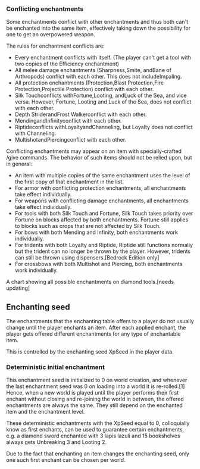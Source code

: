 ### Conflicting enchantments
Some enchantments conflict with other enchantments and thus both can't be enchanted into the same item, effectively taking down the possibility for one to get an overpowered weapon.

The rules for enchantment conflicts are:

- Every enchantment conflicts with itself. (The player can't get a tool with two copies of the Efficiency enchantment)
- All melee damage enchantments (Sharpness,Smite, andBane of Arthropods) conflict with each other. This does not includeImpaling.
- All protection enchantments (Protection,Blast Protection,Fire Protection,Projectile Protection) conflict with each other.
- Silk Touchconflicts withFortune,Looting, andLuck of the Sea, and vice versa. However, Fortune, Looting and Luck of the Sea, does not conflict with each other.
- Depth StriderandFrost Walkerconflict with each other.
- MendingandInfinityconflict with each other.
- Riptideconflicts withLoyaltyandChanneling, but Loyalty does not conflict with Channeling.
- MultishotandPiercingconflict with each other.

Conflicting enchantments may appear on an item with specially-crafted /give commands. The behavior of such items should not be relied upon, but in general:

- An item with multiple copies of the same enchantment uses the level of the first copy of that enchantment in the list.
- For armor with conflicting protection enchantments, all enchantments take effect individually.
- For weapons with conflicting damage enchantments, all enchantments take effect individually.
- For tools with both Silk Touch and Fortune, Silk Touch takes priority over Fortune on blocks affected by both enchantments. Fortune still applies to blocks such as crops that are not affected by Silk Touch.
- For bows with both Mending and Infinity, both enchantments work individually.
- For tridents with both Loyalty and Riptide, Riptide still functions normally but the trident can no longer be thrown by the player. However, tridents can still be thrown using dispensers.‌[Bedrock Edition  only]
- For crossbows with both Multishot and Piercing, both enchantments work individually.

A chart showing all possible enchantments on diamond tools.[needs updating]
## Enchanting seed
The enchantments that the enchanting table offers to a player do not usually change until the player enchants an item.
After each applied enchant, the player gets offered different enchantments for any type of enchantable item.

This is controlled by the enchanting seed XpSeed in the player data.

### Deterministic initial enchantment
This enchantment seed is initialized to 0 on world creation, and whenever the last enchantment seed was 0 on loading into a world it is re-rolled.[1]
Hence, when a new world is played until the player performs their first enchant without closing and re-joining the world in between, the offered enchantments are always the same.
They still depend on the enchanted item and the enchantment level.

These deterministic enchantments with the XpSeed equal to 0, colloquially know as first enchants, can be used to guarantee certain enchantments, e.g. a diamond sword enchanted with 3 lapis lazuli and 15 bookshelves always gets Unbreaking 3 and Looting 2.

Due to the fact that enchanting an item changes the enchanting seed, only one such first enchant can be chosen per world.


